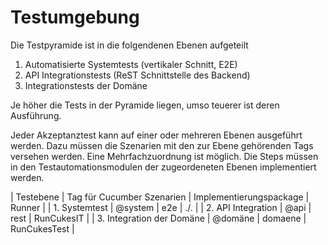 Testumgebung
============

Die Testpyramide ist in die folgendenen Ebenen aufgeteilt

1. Automatisierte Systemtests (vertikaler Schnitt, E2E)
2. API Integrationstests (ReST Schnittstelle des Backend) 
3. Integrationstests der Domäne

Je höher die Tests in der Pyramide liegen, umso teuerer ist deren
Ausführung.

Jeder Akzeptanztest kann auf einer oder mehreren Ebenen ausgeführt
werden. Dazu müssen die Szenarien mit den zur Ebene gehörenden Tags
versehen werden. Eine Mehrfachzuordnung ist möglich. Die Steps 
müssen in den Testautomationsmodulen der zugeordeneten Ebenen 
implementiert werden.

| Testebene                 | Tag für Cucumber Szenarien | Implementierungspackage | Runner       |
| 1. Systemtest             | @system                    | e2e                     | ./.          |
| 2. API Integration        | @api                       | rest                    | RunCukesIT   |
| 3. Integration der Domäne | @domäne                    | domaene                 | RunCukesTest |

